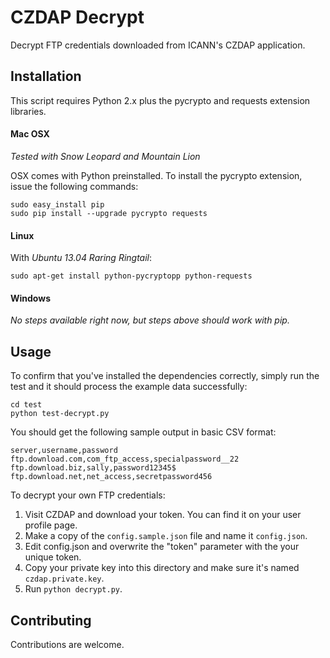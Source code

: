 CZDAP Decrypt
=============

Decrypt FTP credentials downloaded from ICANN's CZDAP application.

Installation
------------

This script requires Python 2.x plus the pycrypto and requests extension libraries.

#### Mac OSX

*Tested with Snow Leopard and Mountain Lion*

OSX comes with Python preinstalled. To install the pycrypto extension, issue the following commands:

    sudo easy_install pip
    sudo pip install --upgrade pycrypto requests

#### Linux

With *Ubuntu 13.04 Raring Ringtail*:

    sudo apt-get install python-pycryptopp python-requests

#### Windows

*No steps available right now, but steps above should work with pip.*

Usage
-----

To confirm that you've installed the dependencies correctly, simply run the test and it should process the example data successfully:

    cd test
    python test-decrypt.py

You should get the following sample output in basic CSV format:

    server,username,password
    ftp.download.com,com_ftp_access,specialpassword__22
    ftp.download.biz,sally,password12345$
    ftp.download.net,net_access,secretpassword456

To decrypt your own FTP credentials:

1. Visit CZDAP and download your token. You can find it on your user profile page.
2. Make a copy of the `config.sample.json` file and name it `config.json`.
3. Edit config.json and overwrite the "token" parameter with the your unique token.
2. Copy your private key into this directory and make sure it's named `czdap.private.key`.
4. Run `python decrypt.py`.

Contributing
------------

Contributions are welcome.

